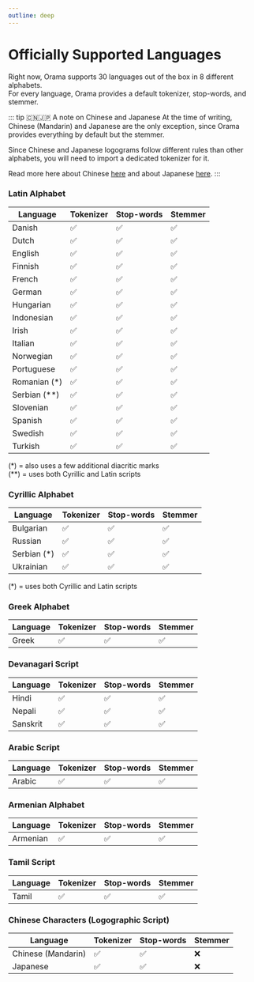 ```yaml
---
outline: deep
---
```


# Officially Supported Languages

Right now, Orama supports 30 languages out of the box in 8 different alphabets. \
For every language, Orama provides a default tokenizer, stop-words, and stemmer.

::: tip 🇨🇳🇯🇵 A note on Chinese and Japanese
At the time of writing, Chinese (Mandarin) and Japanese are the only exception, since Orama provides everything by default but the stemmer.

Since Chinese and Japanese logograms follow different rules than other alphabets, you will need to import a dedicated tokenizer for it.

Read more here about Chinese [here](/open-source/supported-languages/using-chinese-with-orama.html) and about Japanese [here](/open-source/supported-languages/using-japanese-with-orama.html).
:::

### Latin Alphabet

| Language     | Tokenizer | Stop-words | Stemmer |
| ------------ | --------- | ---------- | --------|
| Danish       | ✅        | ✅          | ✅      |
| Dutch        | ✅        | ✅          | ✅      |
| English      | ✅        | ✅          | ✅      |
| Finnish      | ✅        | ✅          | ✅      |
| French       | ✅        | ✅          | ✅      |
| German       | ✅        | ✅          | ✅      |
| Hungarian    | ✅        | ✅          | ✅      |
| Indonesian   | ✅        | ✅          | ✅      |
| Irish        | ✅        | ✅          | ✅      |
| Italian      | ✅        | ✅          | ✅      |
| Norwegian    | ✅        | ✅          | ✅      |
| Portuguese   | ✅        | ✅          | ✅      |
| Romanian (*) | ✅        | ✅          | ✅      |
| Serbian (**) | ✅        | ✅          | ✅      |
| Slovenian    | ✅        | ✅          | ✅      |
| Spanish      | ✅        | ✅          | ✅      |
| Swedish      | ✅        | ✅          | ✅      |
| Turkish      | ✅        | ✅          | ✅      |

(*) = also uses a few additional diacritic marks \
(**) = uses both Cyrillic and Latin scripts

### Cyrillic Alphabet

| Language     | Tokenizer | Stop-words | Stemmer |
| ------------ | --------- | ---------- | --------|
| Bulgarian    | ✅        | ✅          | ✅      |
| Russian      | ✅        | ✅          | ✅      |
| Serbian (*)  | ✅        | ✅          | ✅      |
| Ukrainian    | ✅        | ✅          | ✅      |

(*) = uses both Cyrillic and Latin scripts

### Greek Alphabet

| Language     | Tokenizer | Stop-words | Stemmer |
| ------------ | --------- | ---------- | --------|
| Greek        | ✅        | ✅          | ✅      |

### Devanagari Script

| Language     | Tokenizer | Stop-words | Stemmer |
| ------------ | --------- | ---------- | --------|
| Hindi        | ✅        | ✅          | ✅      |
| Nepali       | ✅        | ✅          | ✅      |
| Sanskrit     | ✅        | ✅          | ✅      |

### Arabic Script

| Language     | Tokenizer | Stop-words | Stemmer |
| ------------ | --------- | ---------- | --------|
| Arabic       | ✅        | ✅          | ✅      |

### Armenian Alphabet

| Language     | Tokenizer | Stop-words | Stemmer |
| ------------ | --------- | ---------- | --------|
| Armenian     | ✅        | ✅          | ✅      |

### Tamil Script

| Language     | Tokenizer | Stop-words | Stemmer |
| ------------ | --------- | ---------- | --------|
| Tamil        | ✅        | ✅          | ✅      |

### Chinese Characters (Logographic Script)

| Language               | Tokenizer | Stop-words | Stemmer |
| ---------------------- | --------- | ---------- | --------|
| Chinese (Mandarin)     | ✅        | ✅          | ❌      |
| Japanese               | ✅        | ✅          | ❌      |